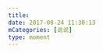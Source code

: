 ```yaml
---
title: 
date: 2017-08-24 11:30:13
mCategories: [说说]
type: moment
---
```


<div id="pics-20170824113013"></div>

<script src="/lib/moment/pics.js"></script>
<script>
var data = [
    {"link": "2017-08-24_000000.jpeg", "type": "shuoshuo"},
    {"link": "2017-08-24_000001.jpeg", "type": "shuoshuo"}
];
picsRender(data, "pics-20170824113013");
</script>
